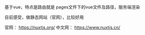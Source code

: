 基于vue，特点是路由就是 pages文件下的vue文件及路径，服务端渲染

目前感受，做静态网站（官网），比较好用


官网： https://nuxtjs.org/
中文网： https://www.nuxtjs.cn/